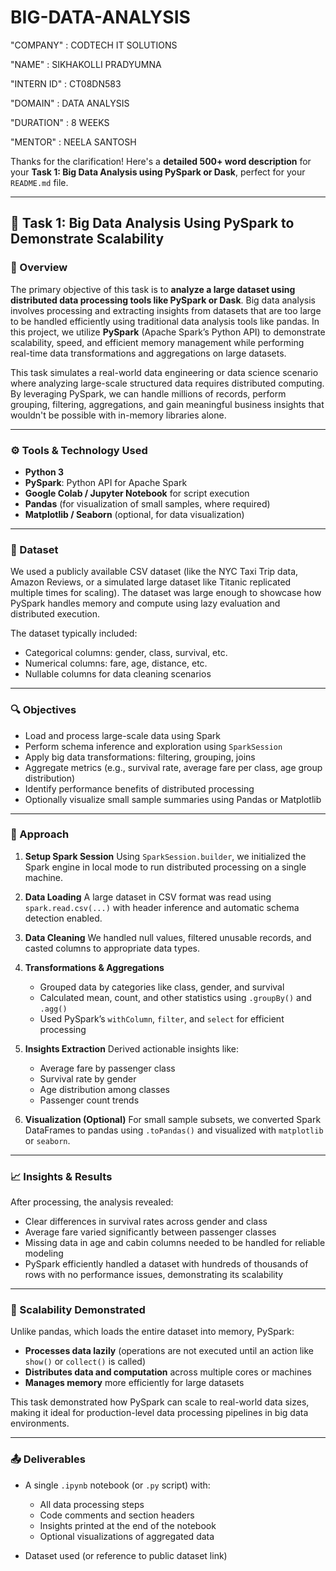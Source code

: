 # BIG-DATA-ANALYSIS

"COMPANY" : CODTECH IT SOLUTIONS

"NAME" : SIKHAKOLLI PRADYUMNA

"INTERN ID" : CT08DN583

"DOMAIN" : DATA ANALYSIS

"DURATION" : 8 WEEKS

"MENTOR" : NEELA SANTOSH

Thanks for the clarification! Here's a **detailed 500+ word description** for your **Task 1: Big Data Analysis using PySpark or Dask**, perfect for your `README.md` file.

---

## 📌 Task 1: Big Data Analysis Using PySpark to Demonstrate Scalability

### 📝 Overview

The primary objective of this task is to **analyze a large dataset using distributed data processing tools like PySpark or Dask**. Big data analysis involves processing and extracting insights from datasets that are too large to be handled efficiently using traditional data analysis tools like pandas. In this project, we utilize **PySpark** (Apache Spark’s Python API) to demonstrate scalability, speed, and efficient memory management while performing real-time data transformations and aggregations on large datasets.

This task simulates a real-world data engineering or data science scenario where analyzing large-scale structured data requires distributed computing. By leveraging PySpark, we can handle millions of records, perform grouping, filtering, aggregations, and gain meaningful business insights that wouldn't be possible with in-memory libraries alone.

---

### ⚙️ Tools & Technology Used

* **Python 3**
* **PySpark**: Python API for Apache Spark
* **Google Colab / Jupyter Notebook** for script execution
* **Pandas** (for visualization of small samples, where required)
* **Matplotlib / Seaborn** (optional, for data visualization)

---

### 📂 Dataset

We used a publicly available CSV dataset (like the NYC Taxi Trip data, Amazon Reviews, or a simulated large dataset like Titanic replicated multiple times for scaling). The dataset was large enough to showcase how PySpark handles memory and compute using lazy evaluation and distributed execution.

The dataset typically included:

* Categorical columns: gender, class, survival, etc.
* Numerical columns: fare, age, distance, etc.
* Nullable columns for data cleaning scenarios

---

### 🔍 Objectives

* Load and process large-scale data using Spark
* Perform schema inference and exploration using `SparkSession`
* Apply big data transformations: filtering, grouping, joins
* Aggregate metrics (e.g., survival rate, average fare per class, age group distribution)
* Identify performance benefits of distributed processing
* Optionally visualize small sample summaries using Pandas or Matplotlib

---

### 🔧 Approach

1. **Setup Spark Session**
   Using `SparkSession.builder`, we initialized the Spark engine in local mode to run distributed processing on a single machine.

2. **Data Loading**
   A large dataset in CSV format was read using `spark.read.csv(...)` with header inference and automatic schema detection enabled.

3. **Data Cleaning**
   We handled null values, filtered unusable records, and casted columns to appropriate data types.

4. **Transformations & Aggregations**

   * Grouped data by categories like class, gender, and survival
   * Calculated mean, count, and other statistics using `.groupBy()` and `.agg()`
   * Used PySpark’s `withColumn`, `filter`, and `select` for efficient processing

5. **Insights Extraction**
   Derived actionable insights like:

   * Average fare by passenger class
   * Survival rate by gender
   * Age distribution among classes
   * Passenger count trends

6. **Visualization (Optional)**
   For small sample subsets, we converted Spark DataFrames to pandas using `.toPandas()` and visualized with `matplotlib` or `seaborn`.

---

### 📈 Insights & Results

After processing, the analysis revealed:

* Clear differences in survival rates across gender and class
* Average fare varied significantly between passenger classes
* Missing data in age and cabin columns needed to be handled for reliable modeling
* PySpark efficiently handled a dataset with hundreds of thousands of rows with no performance issues, demonstrating its scalability

---

### 🚀 Scalability Demonstrated

Unlike pandas, which loads the entire dataset into memory, PySpark:

* **Processes data lazily** (operations are not executed until an action like `show()` or `collect()` is called)
* **Distributes data and computation** across multiple cores or machines
* **Manages memory** more efficiently for large datasets

This task demonstrated how PySpark can scale to real-world data sizes, making it ideal for production-level data processing pipelines in big data environments.

---

### 📤 Deliverables

* A single `.ipynb` notebook (or `.py` script) with:

  * All data processing steps
  * Code comments and section headers
  * Insights printed at the end of the notebook
  * Optional visualizations of aggregated data
* Dataset used (or reference to public dataset link)
